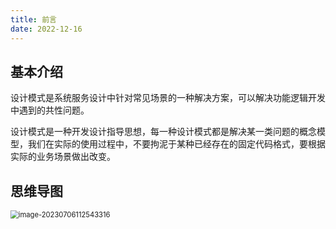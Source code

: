 ```yaml
---
title: 前言
date: 2022-12-16
---
```


## 基本介绍

设计模式是系统服务设计中针对常见场景的一种解决方案，可以解决功能逻辑开发中遇到的共性问题。

设计模式是一种开发设计指导思想，每一种设计模式都是解决某一类问题的概念模型，我们在实际的使用过程中，不要拘泥于某种已经存在的固定代码格式，要根据实际的业务场景做出改变。

## 思维导图

<img src="https://qijiayi-image.oss-cn-shenzhen.aliyuncs.com/img/202307061125405.png" alt="image-20230706112543316" style="zoom: 80%;" />







